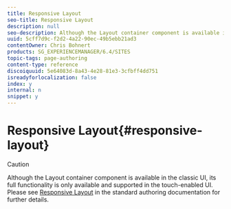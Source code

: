 ```yaml
---
title: Responsive Layout
seo-title: Responsive Layout
description: null
seo-description: Although the Layout container component is available in the classic UI, its full functionality is only available and supported in the touch-enabled UI.
uuid: 5cff7d9c-f2d2-4a22-90ec-49b5ebb21ad3
contentOwner: Chris Bohnert
products: SG_EXPERIENCEMANAGER/6.4/SITES
topic-tags: page-authoring
content-type: reference
discoiquuid: 5e64083d-8a43-4e28-81e3-3cfbff4dd751
isreadyforlocalization: false
index: y
internal: n
snippet: y
---
```


# Responsive Layout{#responsive-layout}

>[!CAUTION]
>
>Although the Layout container component is available in the classic UI, its full functionality is only available and supported in the touch-enabled UI. Please see [Responsive Layout](../../authoring/using/responsive-layout.md) in the standard authoring documentation for further details.

